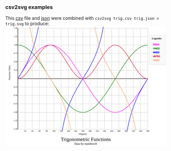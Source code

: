### csv2svg examples

This [csv](trig.csv) file and [json](trig.json) were combined with `csv2svg trig.csv trig.json > trig.svg` to produce: ![trig function values](trig.svg)
